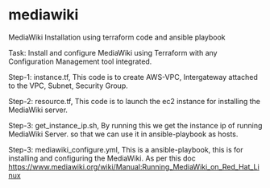 # mediawiki
MediaWiki Installation using terraform code and ansible playbook

Task:
  Install and configure MediaWiki using Terraform with any Configuration Management tool integrated.


Step-1:
  instance.tf, This code is to create AWS-VPC, Intergateway attached to the VPC, Subnet, Security Group.
  
Step-2:
  resource.tf, This code is to launch the ec2 instance for installing the MediaWiki server.
  
Step-3:
  get_instance_ip.sh, By running this we get the instance ip of running MediaWiki Server. so that we can use it in ansible-playbook as hosts.
  
Step-3:
  mediawiki_configure.yml, This is a ansible-playbook, this is for installing and configuring the MediaWiki. As per this doc https://www.mediawiki.org/wiki/Manual:Running_MediaWiki_on_Red_Hat_Linux
